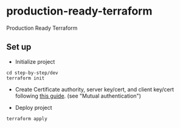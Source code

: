 # production-ready-terraform
Production Ready Terraform

## Set up
- Initialize project
```
cd step-by-step/dev
terraform init
```

- Create Certificate authority, server key/cert, and client key/cert following [this guide](https://docs.aws.amazon.com/vpn/latest/clientvpn-admin/client-authentication.html). (see "Mutual authentication")

- Deploy project
```
terraform apply
```

